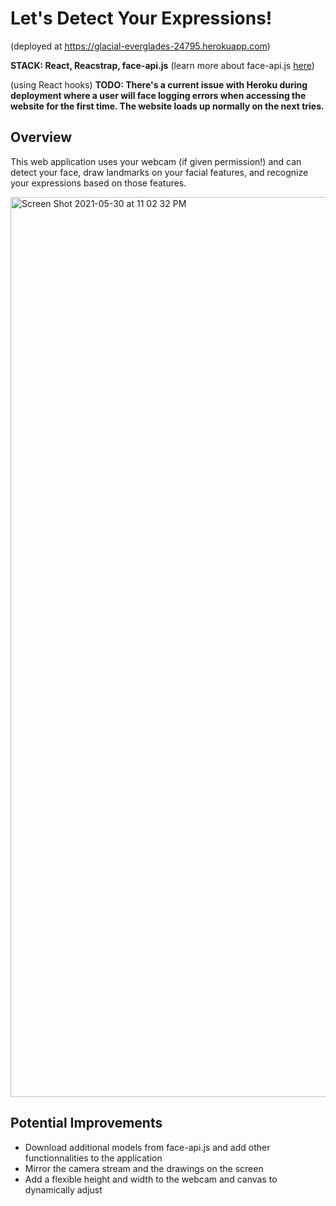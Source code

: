 # Let's Detect Your Expressions!
(deployed at https://glacial-everglades-24795.herokuapp.com)

**STACK: React, Reacstrap, face-api.js**
(learn more about face-api.js [here](https://github.com/justadudewhohacks/face-api.js/))

(using React hooks)
**TODO: There's a current issue with Heroku during deployment where a user will face logging errors when accessing the website for the first time. The website loads up normally on the next tries.**

## Overview
<p>This web application uses your webcam (if given permission!) and can detect your face, draw landmarks on your facial features, and recognize your expressions based on those features.</p>
<img width="1440" alt="Screen Shot 2021-05-30 at 11 02 32 PM" src="https://user-images.githubusercontent.com/64567338/120133961-1f0d7780-c19b-11eb-9f2f-3be89016dd5b.png">

## Potential Improvements
- Download additional models from face-api.js and add other functionnalities to the application
- Mirror the camera stream and the drawings on the screen
- Add a flexible height and width to the webcam and canvas to dynamically adjust





